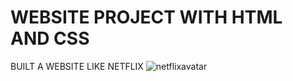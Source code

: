 # WEBSITE PROJECT WITH HTML AND CSS
BUILT A WEBSITE LIKE NETFLIX
![netflixavatar](https://user-images.githubusercontent.com/101066816/193136306-3e1ee044-fe42-4759-ba6c-21e3462d5440.png)
